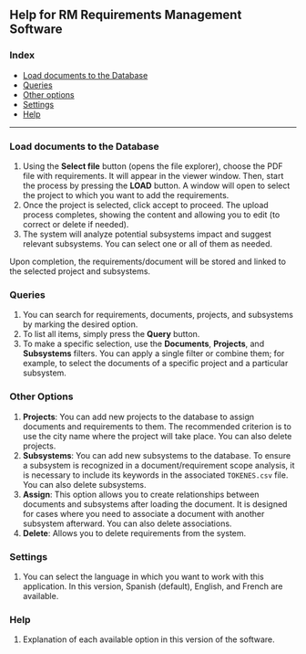 ## Help for RM Requirements Management Software

### Index
- [Load documents to the Database](#load-documents-to-the-database)
- [Queries](#queries)
- [Other options](#other-options)
- [Settings](#settings)
- [Help](#help)

---

### Load documents to the Database
1. Using the **Select file** button (opens the file explorer), choose the PDF file with requirements. It will appear in the viewer window. Then, start the process by pressing the **LOAD** button. A window will open to select the project to which you want to add the requirements.
2. Once the project is selected, click accept to proceed. The upload process completes, showing the content and allowing you to edit (to correct or delete if needed).
3. The system will analyze potential subsystems impact and suggest relevant subsystems. You can select one or all of them as needed.
   
Upon completion, the requirements/document will be stored and linked to the selected project and subsystems.

### Queries
1. You can search for requirements, documents, projects, and subsystems by marking the desired option.
2. To list all items, simply press the **Query** button.
3. To make a specific selection, use the **Documents**, **Projects**, and **Subsystems** filters. You can apply a single filter or combine them; for example, to select the documents of a specific project and a particular subsystem.

### Other Options
1. **Projects**: You can add new projects to the database to assign documents and requirements to them. The recommended criterion is to use the city name where the project will take place. You can also delete projects.
2. **Subsystems**: You can add new subsystems to the database. To ensure a subsystem is recognized in a document/requirement scope analysis, it is necessary to include its keywords in the associated `TOKENES.csv` file. You can also delete subsystems.
3. **Assign**: This option allows you to create relationships between documents and subsystems after loading the document. It is designed for cases where you need to associate a document with another subsystem afterward. You can also delete associations.
4. **Delete**: Allows you to delete requirements from the system.

### Settings
1. You can select the language in which you want to work with this application. In this version, Spanish (default), English, and French are available.

### Help
1. Explanation of each available option in this version of the software.
